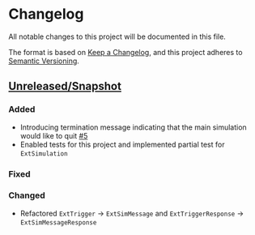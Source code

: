 # Changelog
All notable changes to this project will be documented in this file.

The format is based on [Keep a Changelog](https://keepachangelog.com/en/1.0.0/),
and this project adheres to [Semantic Versioning](https://semver.org/spec/v2.0.0.html).

## [Unreleased/Snapshot]

### Added
- Introducing termination message indicating that the main simulation would like to quit [#5](https://github.com/ie3-institute/simonaAPI/issues/5)
- Enabled tests for this project and implemented partial test for `ExtSimulation`

### Fixed

### Changed
- Refactored `ExtTrigger` -> `ExtSimMessage` and `ExtTriggerResponse` -> `ExtSimMessageResponse`

[Unreleased/Snapshot]: https://github.com/ie3-institute/simonaapi/compare/e3f0c247d9d2a92840f49412aa729c5f033cb4de...HEAD
